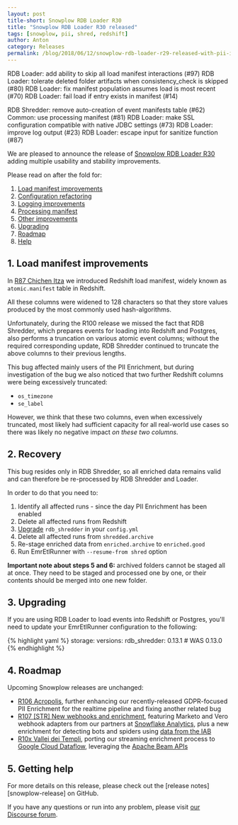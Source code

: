 ```yaml
---
layout: post
title-short: Snowplow RDB Loader R30
title: "Snowplow RDB Loader R30 released"
tags: [snowplow, pii, shred, redshift]
author: Anton
category: Releases
permalink: /blog/2018/06/12/snowplow-rdb-loader-r29-released-with-pii-issue-fix/
---
```



RDB Loader: add ability to skip all load manifest interactions (#97)
RDB Loader: tolerate deleted folder artifacts when consistency_check is skipped (#80)
RDB Loader: fix manifest population assumes load is most recent (#70)
RDB Loader: fail load if entry exists in manifest (#14)

RDB Shredder: remove auto-creation of event manifests table (#62)
Common: use processing manifest (#81)
RDB Loader: make SSL configuration compatible with native JDBC settings (#73)
RDB Loader: improve log output (#23)
RDB Loader: escape input for sanitize function (#87)

We are pleased to announce the release of [Snowplow RDB Loader R30][release] adding multiple usability and stability improvements.

Please read on after the fold for:

1. [Load manifest improvements](#load-manifest)
2. [Configuration refactoring](#configuration)
3. [Logging improvements](#logging)
4. [Processing manifest](#processing-manifest)
4. [Other improvements](#other)
3. [Upgrading](#upgrading)
4. [Roadmap](#roadmap)
5. [Help](#help)

<h2 id="load-manifest">1. Load manifest improvements</h2>

In [R87 Chichen Itza][r87-post] we introduced Redshift load manifest, widely known as `atomic.manifest` table in Redshift.

All these columns were widened to 128 characters so that they store values produced by the most commonly used hash-algorithms.

Unfortunately, during the R100 release we missed the fact that RDB Shredder, which prepares events for loading into Redshift and Postgres, also performs a truncation on various atomic event columns;
without the required corresponding update, RDB Shredder continued to truncate the above columns to their previous lengths.

This bug affected mainly users of the PII Enrichment, but during investigation of the bug we also noticed that two further Redshift columns were being excessively truncated:

* `os_timezone`
* `se_label`

However, we think that these two columns, even when excessively truncated, most likely had sufficient capacity for all real-world use cases so there was likely no negative impact *on these two columns*.

<h2 id="recovery">2. Recovery</h2>

This bug resides only in RDB Shredder, so all enriched data remains valid and can therefore be re-processed by RDB Shredder and Loader.

In order to do that you need to:

1. Identify all affected runs - since the day PII Enrichment has been enabled
2. Delete all affected runs from Redshift
3. [Upgrade](#upgrading) `rdb_shredder` in your `config.yml`
4. Delete all affected runs from `shredded.archive`
5. Re-stage enriched data from `enriched.archive` to `enriched.good`
6. Run EmrEtlRunner with `--resume-from shred` option

**Important note about steps 5 and 6:** archived folders cannot be staged all at once. They need to be staged and processed one by one, or their contents should be merged into one new folder.

<h2 id="upgrading">3. Upgrading</h2>

If you are using RDB Loader to load events into Redshift or Postgres, you'll need to update your EmrEtlRunner configuration to the following:

{% highlight yaml %}
storage:
  versions:
    rdb_shredder: 0.13.1 # WAS 0.13.0
{% endhighlight %}

<h2 id="roadmap">4. Roadmap</h2>

Upcoming Snowplow releases are unchanged:

* [R106 Acropolis][r106-pii], further enhancing our recently-released GDPR-focused PII Enrichment for the realtime pipeline and fixing another related bug
* [R107 [STR] New webhooks and enrichment][r107-ms], featuring Marketo and Vero webhook adapters from our partners at [Snowflake Analytics][snowflake-analytics], plus a new enrichment for detecting bots and spiders using [data from the IAB][iab-data]
* [R10x Vallei dei Templi][r10x-str], porting our streaming enrichment process to
  [Google Cloud Dataflow][dataflow], leveraging the [Apache Beam APIs][beam]

<h2 id="help">5. Getting help</h2>

For more details on this release, please check out the [release notes][snowplow-release] on GitHub.

If you have any questions or run into any problem, please visit [our Discourse forum][discourse].

[release]: https://github.com/snowplow/snowplow-rdb-loader/releases/r30

[r87-post]: https://snowplowanalytics.com/blog/2017/02/21/snowplow-r87-chichen-itza-released/

[r100-post]: https://snowplowanalytics.com/blog/2018/02/27/snowplow-r100-epidaurus-released-with-pii-pseudonymization-support/
[paestum]: /blog/2018/04/17/snowplow-r103-paestum-released-with-ip-lookups-enrichment-upgrade/
[pii-enrichment]: https://github.com/snowplow/snowplow/wiki/PII-pseudonymization-enrichment

[atomic-def]: https://github.com/snowplow/snowplow/blob/master/4-storage/redshift-storage/sql/atomic-def.sql

[r106-pii]: https://github.com/snowplow/snowplow/milestone/153
[r107-ms]: https://github.com/snowplow/snowplow/milestone/158
[r10x-str]: https://github.com/snowplow/snowplow/milestone/151

[beam]: https://beam.apache.org/
[dataflow]: https://cloud.google.com/dataflow/
[snowflake-analytics]: https://www.snowflake-analytics.com/
[iab-data]: https://www.iab.com/guidelines/iab-abc-international-spiders-bots-list/

[discourse]: http://discourse.snowplowanalytics.com/
